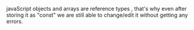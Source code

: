 javaScript objects and arrays are reference types , that's why even after storing
it as "const" we are still able to change/edit it without getting any errors.
